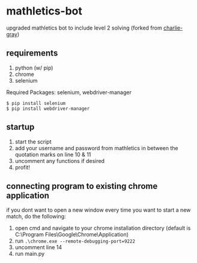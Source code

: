 # mathletics-bot
upgraded mathletics bot to include level 2 solving (forked from [charlie-gray](https://github.com/charlie-gray/mathletics-bot))

## requirements
1. python (w/ pip)
2. chrome
3. selenium

Required Packages: selenium, webdriver-manager
``` 
$ pip install selenium
$ pip install webdriver-manager
``` 

## startup

1. start the script
2. add your username and password from mathletics in between the quotation marks on line 10 & 11
3. uncomment any functions if desired
4. profit!

## connecting program to existing chrome application

if you dont want to open a new window every time you want to start a new match, do the following:

1. open cmd and navigate to your chrome installation directory (default is C:\Program Files\Google\Chrome\Application)
2. run `.\chrome.exe --remote-debugging-port=9222`
3. uncomment line 14
4. run main.py
